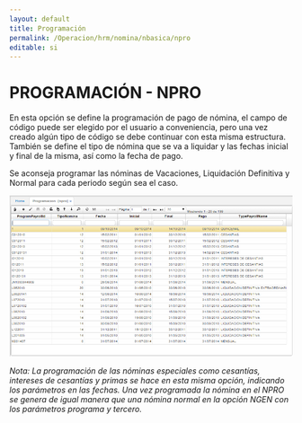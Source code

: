 ```yaml
---
layout: default
title: Programación
permalink: /Operacion/hrm/nomina/nbasica/npro
editable: si
---
```


# PROGRAMACIÓN - NPRO

En esta opción se define la programación de pago de nómina, el campo de código puede ser elegido por el usuario a conveniencia, pero una vez creado algún tipo de código se debe continuar con esta misma estructura. También se define el tipo de nómina que se va a liquidar y las fechas inicial y final de la misma, así como la fecha de pago.

Se aconseja programar las nóminas de Vacaciones, Liquidación Definitiva y Normal para cada periodo según sea el caso.


![](npro1.png)


_Nota: La programación de las nóminas especiales como cesantías, intereses de cesantías y primas se hace en esta misma opción, indicando los parámetros en las fechas. Una vez programada la nómina en el NPRO se genera de igual manera que una nómina normal en la opción NGEN con los parámetros programa y tercero._


